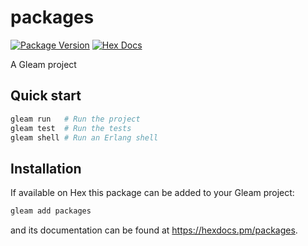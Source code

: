 # packages

[![Package Version](https://img.shields.io/hexpm/v/packages)](https://hex.pm/packages/packages)
[![Hex Docs](https://img.shields.io/badge/hex-docs-ffaff3)](https://hexdocs.pm/packages/)

A Gleam project

## Quick start

```sh
gleam run   # Run the project
gleam test  # Run the tests
gleam shell # Run an Erlang shell
```

## Installation

If available on Hex this package can be added to your Gleam project:

```sh
gleam add packages
```

and its documentation can be found at <https://hexdocs.pm/packages>.
